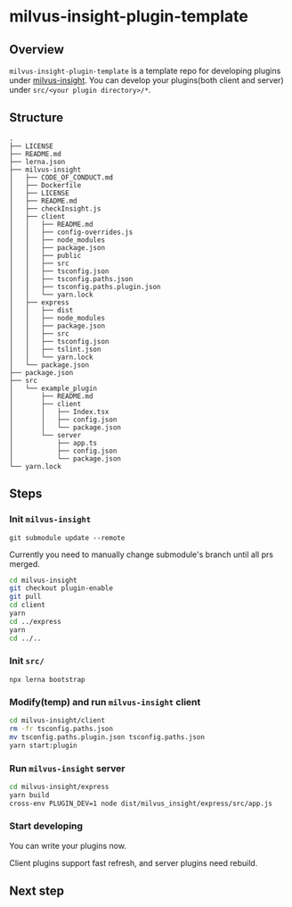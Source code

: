 # milvus-insight-plugin-template

## Overview
`milvus-insight-plugin-template` is a template repo for developing plugins under [milvus-insight](https://github.com/zilliztech/milvus-insight).
You can develop your plugins(both client and server) under `src/<your plugin directory>/*`.

## Structure
```
.
├── LICENSE
├── README.md
├── lerna.json
├── milvus-insight
│   ├── CODE_OF_CONDUCT.md
│   ├── Dockerfile
│   ├── LICENSE
│   ├── README.md
│   ├── checkInsight.js
│   ├── client
│   │   ├── README.md
│   │   ├── config-overrides.js
│   │   ├── node_modules
│   │   ├── package.json
│   │   ├── public
│   │   ├── src
│   │   ├── tsconfig.json
│   │   ├── tsconfig.paths.json
│   │   ├── tsconfig.paths.plugin.json
│   │   └── yarn.lock
│   ├── express
│   │   ├── dist
│   │   ├── node_modules
│   │   ├── package.json
│   │   ├── src
│   │   ├── tsconfig.json
│   │   ├── tslint.json
│   │   └── yarn.lock
│   └── package.json
├── package.json
├── src
│   └── example_plugin
│       ├── README.md
│       ├── client
│       │   ├── Index.tsx
│       │   ├── config.json
│       │   └── package.json
│       └── server
│           ├── app.ts
│           ├── config.json
│           └── package.json
└── yarn.lock
```
## Steps
### Init `milvus-insight`

`git submodule update --remote`

Currently you need to manually change submodule's branch until all prs merged.
```bash
cd milvus-insight
git checkout plugin-enable
git pull
cd client
yarn
cd ../express
yarn
cd ../..
```

### Init `src/`

`npx lerna bootstrap`

### Modify(temp) and run `milvus-insight` client 

```bash
cd milvus-insight/client
rm -fr tsconfig.paths.json
mv tsconfig.paths.plugin.json tsconfig.paths.json
yarn start:plugin
```

### Run `milvus-insight` server 

```bash
cd milvus-insight/express
yarn build
cross-env PLUGIN_DEV=1 node dist/milvus_insight/express/src/app.js
```

### Start developing

You can write your plugins now.

Client plugins support fast refresh, and server plugins need rebuild.

## Next step
